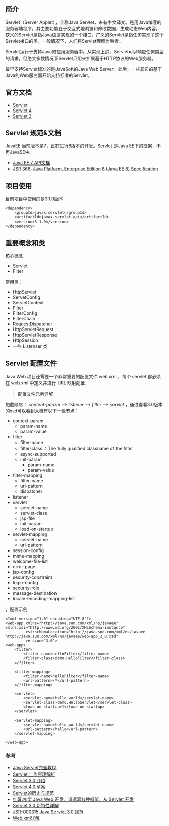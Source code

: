 ## 简介
Servlet（Server Applet），全称Java Servlet，未有中文译文。是用Java编写的服务器端程序。其主要功能在于交互式地浏览和修改数据，生成动态Web内容。狭义的Servlet是指Java语言实现的一个接口，广义的Servlet是指任何实现了这个Servlet接口的类，一般情况下，人们将Servlet理解为后者。

Servlet运行于支持Java的应用服务器中。从实现上讲，Servlet可以响应任何类型的请求，但绝大多数情况下Servlet只用来扩展基于HTTP协议的Web服务器。

最早支持Servlet标准的是JavaSoft的Java Web Server。此后，一些其它的基于Java的Web服务器开始支持标准的Servlet。

## 官方文档
- [Servlet](https://java.net/projects/servlet-spec/)
- [Servlet 4](https://jcp.org/en/jsr/detail?id=369)
- [Servlet 3](https://jcp.org/en/jsr/detail?id=315)

## Servlet 规范&文档
JavaEE 当前版本是7，正在进行8版本的开发。Servlet 是Java EE下的框架，不再JavaSE中。 

- [Java EE 7 API文档](https://docs.oracle.com/javaee/7/api/toc.htm)
- [JSR 366: Java Platform, Enterprise Edition 8 (Java EE 8) Specification](https://jcp.org/en/jsr/detail?id=366)

## 项目使用   

目前项目中使用的是3.1.0版本
```
<dependency>
    <groupId>javax.servlet</groupId>
    <artifactId>javax.servlet-api</artifactId>
    <version>3.1.0</version>
</dependency>
```

## 重要概念和类
核心概念
* Servlet 
* Filter 

常用类：
* HttpServlet
* ServetConfig
* ServletContext
* Filter
* FilterConfig
* FilterChain
* RequestDispatcher
* HttpServletRequest
* HttpServletResponse
* HttpSession
* 一些 Listenser 类

## Servlet 配置文件
Java Web 项目还需要一个非常重要的配置文件 web.xml ，每个 servlet 都必须在 web.xml 中定义并进行 URL 映射配置.

> [配置文件元素详解](https://github.com/upan/cheat-sheet/wiki/web-xml-config)

加载顺序： *content-param --> listener --> filter --> servlet*
，通过查看3.0版本的xsd可以看到大概有以下一级节点：

- context-param
    - param-name
    - param-value
- filter
    - filter-name
    - filter-class ：The fully qualified classname of the filter
    - async-supported
    - init-param
         - param-name
         - param-value
- filter-mapping
    - filter-name
    - url-pattern
    - dispatcher
- listener
- servlet
  - servlet-name
  - servlet-class
  - jsp-file
  - init-param
  - load-on-startup
- servlet-mapping
  - servlet-name
  - url-pattern
- session-config
- mime-mapping
- welcome-file-list
- error-page
- jsp-config
- security-constraint
- login-config
- security-role
- message-destination
- locale-encoding-mapping-list

，配置示例
```
<?xml version="1.0" encoding="UTF-8"?>
<web-app xmlns="http://java.sun.com/xml/ns/javaee" xmlns:xsi="http://www.w3.org/2001/XMLSchema-instance"
         xsi:schemaLocation="http://java.sun.com/xml/ns/javaee http://java.sun.com/xml/ns/javaee/web-app_3_0.xsd"
         version="3.0">
<web-app>
    <filter>
        <filter-name>helloFilter</filter-name>
        <filter-class>demo.HelloFilter</filter-class>
    </filter>
 
    <filter-mapping>
        <filter-name>helloFilter</filter-name>
        <url-pattern>/*</url-pattern>
    </filter-mapping>
     
    <servlet>
        <servlet-name>hello_world</servlet-name>
        <servlet-class>demo.HelloServlet</servlet-class>
        <load-on-startup>1</load-on-startup>
    </servlet>
 
    <servlet-mapping>
        <servlet-name>hello_world</servlet-name>
        <url-pattern>/hello</url-pattern>
    </servlet-mapping>
 
</web-app>
```



### 参考
- [Java Servlet完全教程](http://www.importnew.com/14621.html)
- [Servlet 工作原理解析](https://www.ibm.com/developerworks/cn/java/j-lo-servlet/)
- [Servlet 3.0 介绍](http://www.oschina.net/question/12_8793)
- [Servlet 4.0 草案](http://www.oschina.net/news/54158/servlet_4_0)
- [Servlet的历史与规范](http://blog.csdn.net/u010297957/article/details/51498018)
- [红薯:初学 Java Web 开发，请远离各种框架，从 Servlet 开发](http://www.oschina.net/question/12_52027?sort=default&p=2#)
- [Servlet 3.0 新特性详解](http://www.ibm.com/developerworks/cn/java/j-lo-servlet30/)  
- [JSR-000315 Java Servlet 3.0 规范](http://jcp.org/aboutJava/communityprocess/final/jsr315/index.html)
- [Web.xml详解](http://blog.csdn.net/believejava/article/details/43229361)



